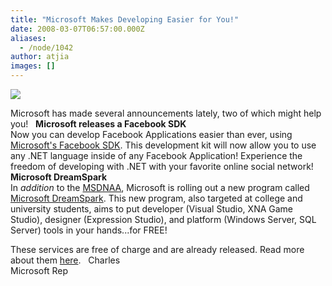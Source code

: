 ```yaml
---
title: "Microsoft Makes Developing Easier for You!"
date: 2008-03-07T06:57:00.000Z
aliases:
  - /node/1042
author: atjia
images: []
---
```


[![](https://www.whoischarles.com/files/images/microsoft_logo.jpg)](https://www.microsoft.com)

Microsoft has made several announcements lately, two of which might help you!
 
**Microsoft releases a Facebook SDK** \
Now you can develop Facebook Applications easier than ever, using [Microsoft's Facebook SDK](https://www.microsoft.com/downloads/details.aspx?FamilyId=CCD46762-45EC-4FBE-AD91-FC916671E734&displaylang=en&clcid=0x409). This development kit will now allow you to use any .NET language inside of any Facebook Application! Experience the freedom of developing with .NET with your favorite online social network!
 
**Microsoft DreamSpark** \
In _addition_ to the [MSDNAA](https://msdn.microsoft.com/academic/), Microsoft is rolling out a new program called [Microsoft DreamSpark](https://downloads.channel8.msdn.com/). This new program, also targeted at college and university students, aims to put developer (Visual Studio, XNA Game Studio), designer (Expression Studio), and platform (Windows Server, SQL Server) tools in your hands...for FREE!

These services are free of charge and are already released. Read more about them [here](http://school.whoischarles.com/content/microsoft-really-targeting-college-and-university-studentsin-good-way).
 
Charles \
Microsoft Rep
